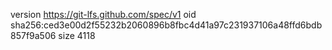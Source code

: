 version https://git-lfs.github.com/spec/v1
oid sha256:ced3e00d2f55232b2060896b8fbc4d41a97c231937106a48ffd6bdb857f9a506
size 4118
